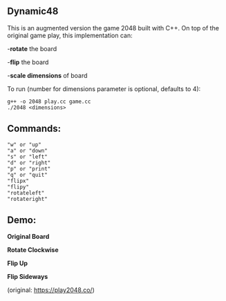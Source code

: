 ## Dynamic48

This is an augmented version the game 2048 built with C++. On top of the original game play, this implementation can:

-**rotate** the board

-**flip** the board

-**scale dimensions** of board

To run (number for dimensions parameter is optional, defaults to 4):
```
g++ -o 2048 play.cc game.cc
./2048 <dimensions>
```

## Commands:
```
"w" or "up"
"a" or "down"
"s" or "left"
"d" or "right"
"p" or "print"
"q" or "quit"
"flipx"
"flipy"
"rotateleft"
"rotateright"
```

## Demo:
**Original Board**

**Rotate Clockwise**

**Flip Up**

**Flip Sideways**

(original: https://play2048.co/)
